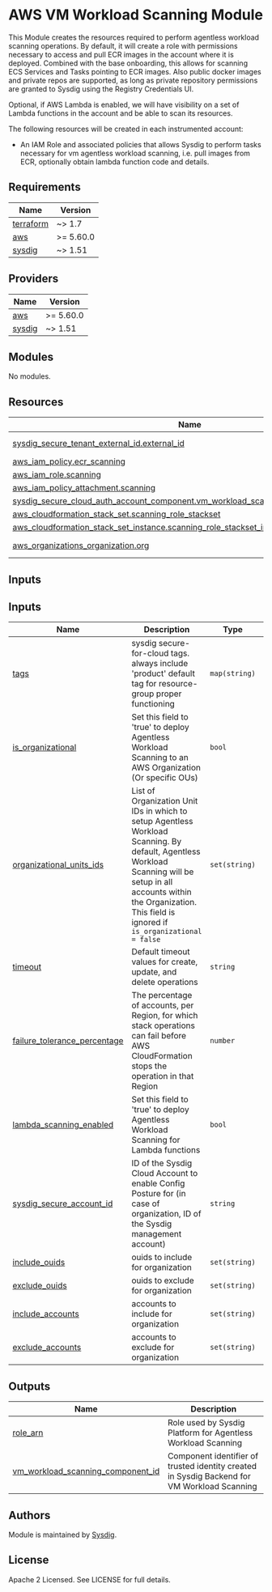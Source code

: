 # AWS VM Workload Scanning Module

This Module creates the resources required to perform agentless workload scanning operations.
By default, it will create a role with permissions necessary to access and pull ECR images in the account where it is deployed. 
Combined with the base onboarding, this allows for scanning ECS Services and Tasks pointing to ECR images.
Also public docker images and private repos are supported, as long as private repository permissions are granted to Sysdig using the Registry Credentials UI.

Optional, if AWS Lambda is enabled, we will have visibility on a set of Lambda functions in the account and be able to scan its resources.

The following resources will be created in each instrumented account:
- An IAM Role and associated policies that allows Sysdig to perform tasks necessary for vm agentless workload scanning, i.e.
pull images from ECR, optionally obtain lambda function code and details.

<!-- BEGINNING OF PRE-COMMIT-TERRAFORM DOCS HOOK -->
## Requirements

| Name                                                                      | Version   |
|---------------------------------------------------------------------------|-----------|
| <a name="requirement_terraform"></a> [terraform](#requirement\_terraform) | ~> 1.7    |
| <a name="requirement_aws"></a> [aws](#requirement\_aws)                   | >= 5.60.0 |
| <a name="requirement_sysdig"></a> [sysdig](#requirement\_sysdig)          | ~> 1.51   |

## Providers

| Name                                                       | Version  |
|------------------------------------------------------------|----------|
| <a name="provider_aws"></a> [aws](#provider\_aws)          | >= 5.60.0 |
| <a name="provider_sysdig"></a> [sysdig](#provider\_sysdig) | ~> 1.51  |

## Modules

No modules.

## Resources

| Name | Type |
|------|------|
| [sysdig_secure_tenant_external_id.external_id](https://registry.terraform.io/providers/sysdig/sysdig/latest/docs/data-sources/tenant_external_id) | data source |
| [aws_iam_policy.ecr_scanning](https://registry.terraform.io/providers/hashicorp/aws/latest/docs/resources/iam_policy) | resource |
| [aws_iam_role.scanning](https://registry.terraform.io/providers/hashicorp/aws/latest/docs/resources/iam_role) | resource |
| [aws_iam_policy_attachment.scanning](https://registry.terraform.io/providers/hashicorp/aws/latest/docs/resources/iam_policy_attachment) | resource |
| [sysdig_secure_cloud_auth_account_component.vm_workload_scanning_account_component](https://registry.terraform.io/providers/sysdig/sysdig/latest/docs/resources/cloud_auth_account_component) | resource |
| [aws_cloudformation_stack_set.scanning_role_stackset](https://registry.terraform.io/providers/hashicorp/aws/latest/docs/resources/cloudformation_stack_set) | resource |
| [aws_cloudformation_stack_set_instance.scanning_role_stackset_instance](https://registry.terraform.io/providers/hashicorp/aws/latest/docs/resources/cloudformation_stack_set_instance) | resource |
| [aws_organizations_organization.org](https://registry.terraform.io/providers/hashicorp/aws/latest/docs/data-sources/organizations_organization) | data source |


## Inputs

## Inputs

| Name | Description | Type | Default | Required |
|------|-------------|------|---------|:--------:|
| <a name="input_tags"></a> [tags](#input_tags) | sysdig secure-for-cloud tags. always include 'product' default tag for resource-group proper functioning | `map(string)` | <pre>{<br>"product": "sysdig-secure-for-cloud"<br>}</pre> | no |
| <a name="input_is_organizational"></a> [is_organizational](#input_is_organizational) | Set this field to 'true' to deploy Agentless Workload Scanning to an AWS Organization (Or specific OUs) | `bool` | `false` | no |
| <a name="input_organizational_units_ids"></a> [organizational_units_ids](#input_org_units) | List of Organization Unit IDs in which to setup Agentless Workload Scanning. By default, Agentless Workload Scanning will be setup in all accounts within the Organization. This field is ignored if `is_organizational = false` | `set(string)` | `[]` | no |
| <a name="input_timeout"></a> [timeout](#input_timeout) | Default timeout values for create, update, and delete operations | `string` | `"30m"` | no |
| <a name="input_failure_tolerance_percentage"></a> [failure_tolerance_percentage](#input_failure_tolerance_percentage) | The percentage of accounts, per Region, for which stack operations can fail before AWS CloudFormation stops the operation in that Region | `number` | `90` | no |
| <a name="input_lambda_scanning_enabled"></a> [lambda_scanning_enabled](#input_lambda_scanning_enabled) | Set this field to 'true' to deploy Agentless Workload Scanning for Lambda functions | `bool` | `false` | no |
| <a name="input_sysdig_secure_account_id"></a> [sysdig_secure_account_id](#input_sysdig_secure_account_id) | ID of the Sysdig Cloud Account to enable Config Posture for (in case of organization, ID of the Sysdig management account) | `string` | n/a | yes |
| <a name="input_include_ouids"></a> [include\_ouids](#input\_include\_ouids)                                                | ouids to include for organization                                                                                                                     | `set(string)` | `[]`                                                        |    no    |
| <a name="input_exclude_ouids"></a> [exclude\_ouids](#input\_exclude\_ouids)                                                | ouids to exclude for organization                                                                                                                     | `set(string)` | `[]`                                                        |    no    |
| <a name="input_include_accounts"></a> [include\_accounts](#input\_include\_accounts)                                       | accounts to include for organization                                                                                                                  | `set(string)` | `[]`                                                        |    no    |
| <a name="input_exclude_accounts"></a> [exclude\_accounts](#input\_exclude\_accounts)                                       | accounts to exclude for organization                                                                                                                  | `set(string)` | `[]`                                                        |    no    |


## Outputs

| Name | Description |
|------|-------------|
| <a name="output_role_arn"></a> [role_arn](#output_role_arn) | Role used by Sysdig Platform for Agentless Workload Scanning |
| <a name="output_vm_workload_scanning_component_id"></a> [vm_workload_scanning_component_id](#output_vm_workload_scanning_component_id) | Component identifier of trusted identity created in Sysdig Backend for VM Workload Scanning |

<!-- END OF PRE-COMMIT-TERRAFORM DOCS HOOK -->

## Authors

Module is maintained by [Sysdig](https://sysdig.com).

## License

Apache 2 Licensed. See LICENSE for full details.
